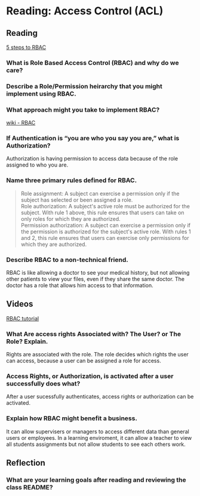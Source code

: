 # Reading: Access Control (ACL)  
## Reading  
[5 steps to RBAC](https://www.csoonline.com/article/3060780/5-steps-to-simple-role-based-access-control.html)  
  
### What is Role Based Access Control (RBAC) and why do we care?  
  
  
  
### Describe a Role/Permission heirarchy that you might implement using RBAC.  
  
  
  
### What approach might you take to implement RBAC?  
  
  
  
[wiki - RBAC](https://en.wikipedia.org/wiki/Role-based_access_control)  
  
### If Authentication is “you are who you say you are,” what is Authorization?  
  
  Authorization is having permission to access data because of the role assigned to who you are. 
  
### Name three primary rules defined for RBAC.  
  
>Role assignment: A subject can exercise a permission only if the subject has selected or been assigned a role.  
>Role authorization: A subject's active role must be authorized for the subject. With rule 1 above, this rule ensures that users can take on only roles for which they are authorized.  
>Permission authorization: A subject can exercise a permission only if the permission is authorized for the subject's active role. With rules 1 and 2, this rule ensures that users can exercise only permissions for which they are authorized.  
  
### Describe RBAC to a non-technical friend.  
  
  RBAC is like allowing a doctor to see your medical history, but not allowing other patients to view your files, even if they share the same doctor. The doctor has a role that allows him access to that information. 
  
  
## Videos  
  
[RBAC tutorial](https://www.youtube.com/watch?v=C4NP8Eon3cA&ab_channel=Udacity)  
  
### What Are access rights Associated with? The User? or The Role? Explain.  
  
  Rights are associated with the role. The role decides which rights the user can access, because a user can be assigned a role for access. 
  
  
### Access Rights, or Authorization, is activated after a user successfully does what?  
  
  After a user sucessfully authenticates, access rights or authorization can be activated. 
  
### Explain how RBAC might benefit a business.  
  
  It can allow supervisers or managers to access different data than general users or employees. In a learning enviroment, it can allow a teacher to view all students assignments but not allow students to see each others work. 
  
## Reflection  
  
### What are your learning goals after reading and reviewing the class README?  
  
  
  
  
